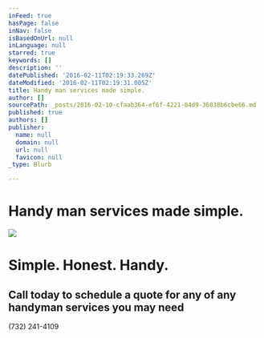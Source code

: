 ```yaml
---
inFeed: true
hasPage: false
inNav: false
isBasedOnUrl: null
inLanguage: null
starred: true
keywords: []
description: ''
datePublished: '2016-02-11T02:19:33.269Z'
dateModified: '2016-02-11T02:19:31.005Z'
title: Handy man services made simple.
author: []
sourcePath: _posts/2016-02-10-cfaab364-ef6f-4221-84d9-36038b6cbe66.md
published: true
authors: []
publisher:
  name: null
  domain: null
  url: null
  favicon: null
_type: Blurb

---
```

# Handy man services made simple.
![](https://the-grid-user-content.s3-us-west-2.amazonaws.com/382d4cbc-375b-4971-8e88-14b5de1b9c49.jpg)

# Simple.  Honest.  Handy.

## Call today to schedule a quote for any of  any handyman services you may need   
(732) 241-4109